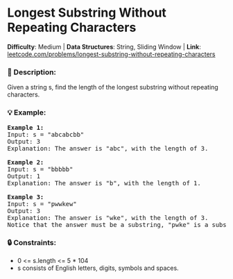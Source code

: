 # Longest Substring Without Repeating Characters
**Difficulty**: Medium | **Data Structures**: String, Sliding Window | **Link**: [leetcode.com/problems/longest-substring-without-repeating-characters](https://leetcode.com/problems/longest-substring-without-repeating-characters)

### **:page_facing_up: Description**:

Given a string s, find the length of the longest substring without repeating characters.

### **:bulb: Example**:

<pre>
<strong>Example 1:</strong>
Input: s = "abcabcbb"
Output: 3
Explanation: The answer is "abc", with the length of 3.

<strong>Example 2:</strong>
Input: s = "bbbbb"
Output: 1
Explanation: The answer is "b", with the length of 1.

<strong>Example 3:</strong>
Input: s = "pwwkew"
Output: 3
Explanation: The answer is "wke", with the length of 3.
Notice that the answer must be a substring, "pwke" is a subsequence and not a substring.
</pre>

### **:lock: Constraints**:

- 0 <= s.length <= 5 * 104
- s consists of English letters, digits, symbols and spaces.
